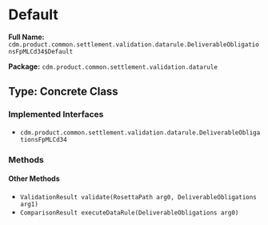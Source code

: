 # Default

**Full Name:** `cdm.product.common.settlement.validation.datarule.DeliverableObligationsFpMLCd34$Default`

**Package:** `cdm.product.common.settlement.validation.datarule`

## Type: Concrete Class

### Implemented Interfaces

- `cdm.product.common.settlement.validation.datarule.DeliverableObligationsFpMLCd34`

### Methods

#### Other Methods

- `ValidationResult validate(RosettaPath arg0, DeliverableObligations arg1)`
- `ComparisonResult executeDataRule(DeliverableObligations arg0)`


